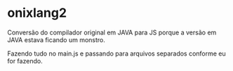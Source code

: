 # onixlang2

Conversão do compilador original em JAVA para JS porque a versão em JAVA estava ficando um monstro.

Fazendo tudo no main.js e passando para arquivos separados conforme eu for fazendo.
